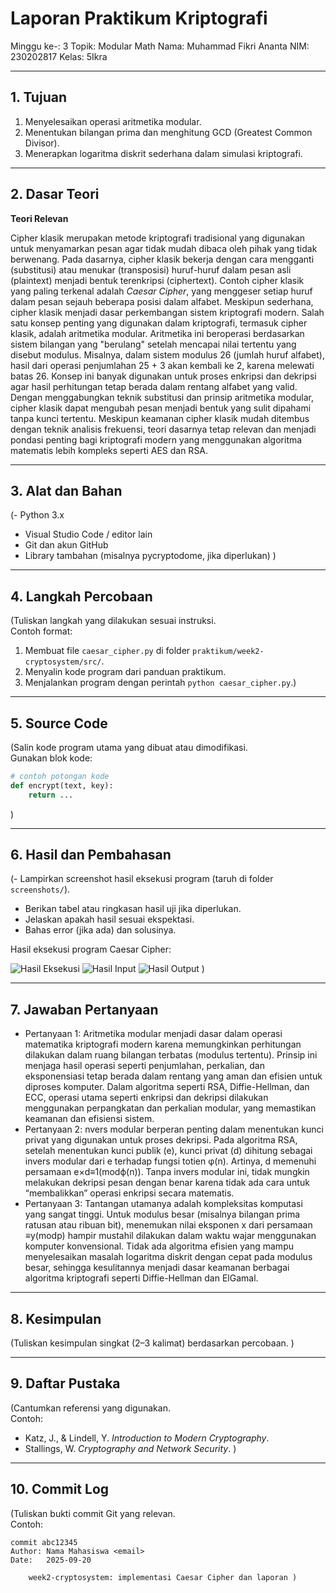 # Laporan Praktikum Kriptografi
Minggu ke-: 3 
Topik: Modular Math 
Nama: Muhammad Fikri Ananta 
NIM: 230202817 
Kelas: 5Ikra  

---

## 1. Tujuan
1. Menyelesaikan operasi aritmetika modular.
2. Menentukan bilangan prima dan menghitung GCD (Greatest Common Divisor).
3. Menerapkan logaritma diskrit sederhana dalam simulasi kriptografi.

---

## 2. Dasar Teori
**Teori Relevan**

Cipher klasik merupakan metode kriptografi tradisional yang digunakan untuk menyamarkan pesan agar tidak mudah dibaca oleh pihak yang tidak berwenang. Pada dasarnya, cipher klasik bekerja dengan cara mengganti (substitusi) atau menukar (transposisi) huruf-huruf dalam pesan asli (plaintext) menjadi bentuk terenkripsi (ciphertext). Contoh cipher klasik yang paling terkenal adalah *Caesar Cipher*, yang menggeser setiap huruf dalam pesan sejauh beberapa posisi dalam alfabet. Meskipun sederhana, cipher klasik menjadi dasar perkembangan sistem kriptografi modern.
Salah satu konsep penting yang digunakan dalam kriptografi, termasuk cipher klasik, adalah aritmetika modular. Aritmetika ini beroperasi berdasarkan sistem bilangan yang "berulang" setelah mencapai nilai tertentu yang disebut modulus. Misalnya, dalam sistem modulus 26 (jumlah huruf alfabet), hasil dari operasi penjumlahan 25 + 3 akan kembali ke 2, karena melewati batas 26. Konsep ini banyak digunakan untuk proses enkripsi dan dekripsi agar hasil perhitungan tetap berada dalam rentang alfabet yang valid.
Dengan menggabungkan teknik substitusi dan prinsip aritmetika modular, cipher klasik dapat mengubah pesan menjadi bentuk yang sulit dipahami tanpa kunci tertentu. Meskipun keamanan cipher klasik mudah ditembus dengan teknik analisis frekuensi, teori dasarnya tetap relevan dan menjadi pondasi penting bagi kriptografi modern yang menggunakan algoritma matematis lebih kompleks seperti AES dan RSA.


---

## 3. Alat dan Bahan
(- Python 3.x  
- Visual Studio Code / editor lain  
- Git dan akun GitHub  
- Library tambahan (misalnya pycryptodome, jika diperlukan)  )

---

## 4. Langkah Percobaan
(Tuliskan langkah yang dilakukan sesuai instruksi.  
Contoh format:
1. Membuat file `caesar_cipher.py` di folder `praktikum/week2-cryptosystem/src/`.
2. Menyalin kode program dari panduan praktikum.
3. Menjalankan program dengan perintah `python caesar_cipher.py`.)

---

## 5. Source Code
(Salin kode program utama yang dibuat atau dimodifikasi.  
Gunakan blok kode:

```python
# contoh potongan kode
def encrypt(text, key):
    return ...
```
)

---

## 6. Hasil dan Pembahasan
(- Lampirkan screenshot hasil eksekusi program (taruh di folder `screenshots/`).  
- Berikan tabel atau ringkasan hasil uji jika diperlukan.  
- Jelaskan apakah hasil sesuai ekspektasi.  
- Bahas error (jika ada) dan solusinya. 

Hasil eksekusi program Caesar Cipher:

![Hasil Eksekusi](screenshots/output.png)
![Hasil Input](screenshots/input.png)
![Hasil Output](screenshots/output.png)
)

---

## 7. Jawaban Pertanyaan 
- Pertanyaan 1: Aritmetika modular menjadi dasar dalam operasi matematika kriptografi modern karena memungkinkan perhitungan dilakukan dalam ruang bilangan terbatas (modulus tertentu). Prinsip ini menjaga hasil operasi seperti penjumlahan, perkalian, dan eksponensiasi tetap berada dalam rentang yang aman dan efisien untuk diproses komputer. Dalam algoritma seperti RSA, Diffie-Hellman, dan ECC, operasi utama seperti enkripsi dan dekripsi dilakukan menggunakan perpangkatan dan perkalian modular, yang memastikan keamanan dan efisiensi sistem.
- Pertanyaan 2: nvers modular berperan penting dalam menentukan kunci privat yang digunakan untuk proses dekripsi. Pada algoritma RSA, setelah menentukan kunci publik (e), kunci privat (d) dihitung sebagai invers modular dari e terhadap fungsi totien φ(n). Artinya, d memenuhi persamaan e×d≡1(modϕ(n)). Tanpa invers modular ini, tidak mungkin melakukan dekripsi pesan dengan benar karena tidak ada cara untuk “membalikkan” operasi enkripsi secara matematis. 
- Pertanyaan 3: Tantangan utamanya adalah kompleksitas komputasi yang sangat tinggi. Untuk modulus besar (misalnya bilangan prima ratusan atau ribuan bit), menemukan nilai eksponen x dari persamaan ≡y(modp) hampir mustahil dilakukan dalam waktu wajar menggunakan komputer konvensional. Tidak ada algoritma efisien yang mampu menyelesaikan masalah logaritma diskrit dengan cepat pada modulus besar, sehingga kesulitannya menjadi dasar keamanan berbagai algoritma kriptografi seperti Diffie-Hellman dan ElGamal.
---

## 8. Kesimpulan
(Tuliskan kesimpulan singkat (2–3 kalimat) berdasarkan percobaan.  )

---

## 9. Daftar Pustaka
(Cantumkan referensi yang digunakan.  
Contoh:  
- Katz, J., & Lindell, Y. *Introduction to Modern Cryptography*.  
- Stallings, W. *Cryptography and Network Security*.  )

---

## 10. Commit Log
(Tuliskan bukti commit Git yang relevan.  
Contoh:
```
commit abc12345
Author: Nama Mahasiswa <email>
Date:   2025-09-20

    week2-cryptosystem: implementasi Caesar Cipher dan laporan )
```
